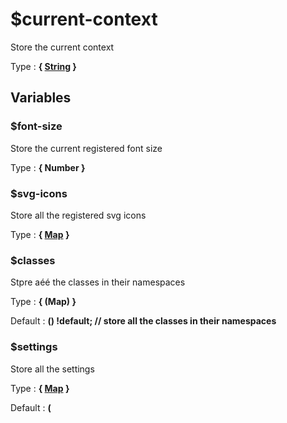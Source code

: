 # $current-context

Store the current context

Type : **{ [String](http://www.sass-lang.com/documentation/file.SASS_REFERENCE.html#sass-script-strings) }**




## Variables


### $font-size

Store the current registered font size

Type : **{ Number }**


### $svg-icons

Store all the registered svg icons

Type : **{ [Map](http://www.sass-lang.com/documentation/file.SASS_REFERENCE.html#maps) }**


### $classes

Stpre aéé the classes in their namespaces

Type : **{ (Map) }**

Default : **() !default; // store all the classes in their namespaces**


### $settings

Store all the settings

Type : **{ [Map](http://www.sass-lang.com/documentation/file.SASS_REFERENCE.html#maps) }**

Default : **(**